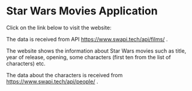 # Star Wars Movies Application

Click on the link below to visit the website:

The data is received from API https://www.swapi.tech/api/films/ .

The website shows the information about Star Wars movies such as title, year of release, opening, some characters (first ten from the list of characters) etc.

The data about the characters is received from https://www.swapi.tech/api/people/ .

